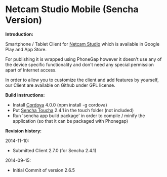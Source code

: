 Netcam Studio Mobile (Sencha Version)
=====================================

**Introduction:**

Smartphone / Tablet Client for [Netcam Studio](http://www.netcamstudio.com) which is available in Google Play and App Store.

For publishing it is wrapped using PhoneGap however it doesn't use any of the device specific functionality and don't need any special permission apart of Internet access.

In order to allow you to customize the client and add features by yourself, our Client are available on Github under GPL license.

**Build instructions:**
- Install [Cordova](http://cordova.apache.org/) 4.0.0 (npm install -g cordova)
- Put [Sencha Toucha](http://www.sencha.com/) 2.4.1 in the touch folder (not included)
- Run 'sencha app build package' in order to compile / minify the application (so that it can be packaged with Phonegap)

**Revision history:**

2014-11-10:
- Submitted Client 2.7.0 (for Sencha 2.4.1)

2014-09-15:
- Initial Commit of version 2.6.5
